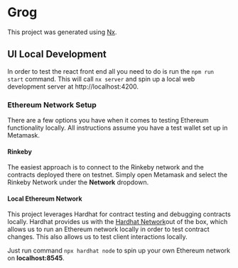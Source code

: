 # Grog

This project was generated using [Nx](https://nx.dev).

## UI Local Development

In order to test the react front end all you need to do is run the `npm run start` command. This will call `nx server` and spin up a local web development server at http://localhost:4200.

### Ethereum Network Setup

There are a few options you have when it comes to testing Ethereum functionality locally. All instructions assume you have a test wallet set up in Metamask.

#### Rinkeby

The easiest approach is to connect to the Rinkeby network and the contracts deployed there on testnet. Simply open Metamask and select the Rinkeby Network under the **Network** dropdown.

#### Local Ethereum Network

This project leverages Hardhat for contract testing and debugging contracts locally. Hardhat provides us with the [Hardhat Network](https://hardhat.org/hardhat-network/)out of the box, which allows us to run an Ethereum network locally in order to test contract changes. This also allows us to test client interactions locally.

Just run command `npx hardhat node` to spin up your own Ethereum network on **localhost:8545**.
